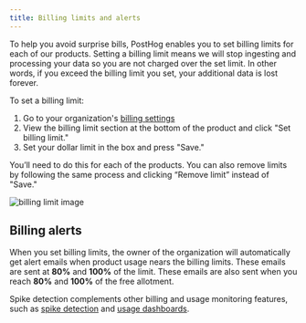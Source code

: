 ```yaml
---
title: Billing limits and alerts
---
```


To help you avoid surprise bills, PostHog enables you to set billing limits for each of our products. Setting a billing limit means we will stop ingesting and processing your data so you are not charged over the set limit. In other words, if you exceed the billing limit you set, your additional data is lost forever.

To set a billing limit:

1. Go to your organization's [billing settings](https://app.posthog.com/organization/billing)
2. View the billing limit section at the bottom of the product and click "Set billing limit."
3. Set your dollar limit in the box and press "Save."

You’ll need to do this for each of the products. You can also remove limits by following the same process and clicking “Remove limit” instead of "Save."

![billing limit image](https://res.cloudinary.com/dmukukwp6/image/upload/2024_07_12_at_09_47_11_2x_47fdd2e176.png)

## Billing alerts

When you set billing limits, the owner of the organization will automatically get alert emails when product usage nears the billing limits. These emails are sent at **80%** and **100%** of the limit. These emails are also sent when you reach **80%** and **100%** of the free allotment.

Spike detection complements other billing and usage monitoring features, such as [spike detection](/docs/billing/spike-detection) and [usage dashboards](/templates/posthog-billable-usage).
